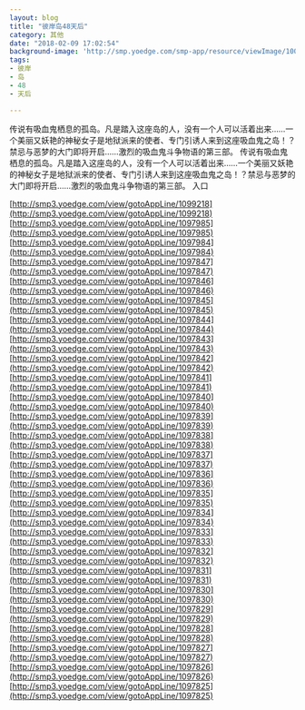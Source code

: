 ```yaml
---
layout: blog
title: "彼岸岛48天后"
category: 其他
date: "2018-02-09 17:02:54"
background-image: 'http://smp.yoedge.com/smp-app/resource/viewImage/1001332appline.png'
tags:
- 彼岸
- 岛
- 48
- 天后

---
```

传说有吸血鬼栖息的孤岛。凡是踏入这座岛的人，没有一个人可以活着出来……一个美丽又妖艳的神秘女子是地狱派来的使者、专门引诱人来到这座吸血鬼之岛！？禁忌与恶梦的大门即将开启……激烈的吸血鬼斗争物语的第三部。
传说有吸血鬼栖息的孤岛。凡是踏入这座岛的人，没有一个人可以活着出来……一个美丽又妖艳的神秘女子是地狱派来的使者、专门引诱人来到这座吸血鬼之岛！？禁忌与恶梦的大门即将开启……激烈的吸血鬼斗争物语的第三部。
入口

[http://smp3.yoedge.com/view/gotoAppLine/1099218](http://smp3.yoedge.com/view/gotoAppLine/1099218)
[http://smp3.yoedge.com/view/gotoAppLine/1097985](http://smp3.yoedge.com/view/gotoAppLine/1097985)
[http://smp3.yoedge.com/view/gotoAppLine/1097984](http://smp3.yoedge.com/view/gotoAppLine/1097984)
[http://smp3.yoedge.com/view/gotoAppLine/1097847](http://smp3.yoedge.com/view/gotoAppLine/1097847)
[http://smp3.yoedge.com/view/gotoAppLine/1097846](http://smp3.yoedge.com/view/gotoAppLine/1097846)
[http://smp3.yoedge.com/view/gotoAppLine/1097845](http://smp3.yoedge.com/view/gotoAppLine/1097845)
[http://smp3.yoedge.com/view/gotoAppLine/1097844](http://smp3.yoedge.com/view/gotoAppLine/1097844)
[http://smp3.yoedge.com/view/gotoAppLine/1097843](http://smp3.yoedge.com/view/gotoAppLine/1097843)
[http://smp3.yoedge.com/view/gotoAppLine/1097842](http://smp3.yoedge.com/view/gotoAppLine/1097842)
[http://smp3.yoedge.com/view/gotoAppLine/1097841](http://smp3.yoedge.com/view/gotoAppLine/1097841)
[http://smp3.yoedge.com/view/gotoAppLine/1097840](http://smp3.yoedge.com/view/gotoAppLine/1097840)
[http://smp3.yoedge.com/view/gotoAppLine/1097839](http://smp3.yoedge.com/view/gotoAppLine/1097839)
[http://smp3.yoedge.com/view/gotoAppLine/1097838](http://smp3.yoedge.com/view/gotoAppLine/1097838)
[http://smp3.yoedge.com/view/gotoAppLine/1097837](http://smp3.yoedge.com/view/gotoAppLine/1097837)
[http://smp3.yoedge.com/view/gotoAppLine/1097836](http://smp3.yoedge.com/view/gotoAppLine/1097836)
[http://smp3.yoedge.com/view/gotoAppLine/1097835](http://smp3.yoedge.com/view/gotoAppLine/1097835)
[http://smp3.yoedge.com/view/gotoAppLine/1097834](http://smp3.yoedge.com/view/gotoAppLine/1097834)
[http://smp3.yoedge.com/view/gotoAppLine/1097833](http://smp3.yoedge.com/view/gotoAppLine/1097833)
[http://smp3.yoedge.com/view/gotoAppLine/1097832](http://smp3.yoedge.com/view/gotoAppLine/1097832)
[http://smp3.yoedge.com/view/gotoAppLine/1097831](http://smp3.yoedge.com/view/gotoAppLine/1097831)
[http://smp3.yoedge.com/view/gotoAppLine/1097830](http://smp3.yoedge.com/view/gotoAppLine/1097830)
[http://smp3.yoedge.com/view/gotoAppLine/1097829](http://smp3.yoedge.com/view/gotoAppLine/1097829)
[http://smp3.yoedge.com/view/gotoAppLine/1097828](http://smp3.yoedge.com/view/gotoAppLine/1097828)
[http://smp3.yoedge.com/view/gotoAppLine/1097827](http://smp3.yoedge.com/view/gotoAppLine/1097827)
[http://smp3.yoedge.com/view/gotoAppLine/1097826](http://smp3.yoedge.com/view/gotoAppLine/1097826)
[http://smp3.yoedge.com/view/gotoAppLine/1097825](http://smp3.yoedge.com/view/gotoAppLine/1097825)

        
